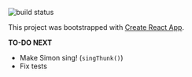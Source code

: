 ![build status](https://travis-ci.org/SeanGroff/simon.svg?branch=master)

This project was bootstrapped with [Create React App](https://github.com/facebookincubator/create-react-app).

**TO-DO NEXT**

* Make Simon sing! (`singThunk()`)
* Fix tests
